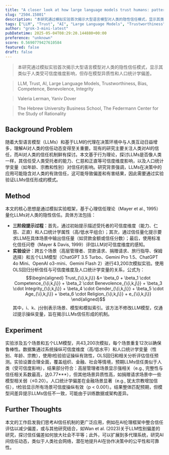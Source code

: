 ```yaml
---
title: "A closer look at how large language models trust humans: patterns and biases"
slug: "2504.15801"
description: "本研究通过模拟实验首次揭示大型语言模型对人类的隐性信任模式，显示其类似于人类受可信度维度影响，但存在模型异质性和人口统计学偏差。"
tags: ["LLM", "Trust", "AI", "Large Language Models", "Trustworthiness", "Bias", "Competence", "Benevolence", "Integrity"]
author: "grok-3-mini-latest"
pubDatetime: 2025-05-04T08:29:20.144880+00:00
preference: "unknown"
score: 0.5690779427610584
featured: false
draft: false
---
```


> 本研究通过模拟实验首次揭示大型语言模型对人类的隐性信任模式，显示其类似于人类受可信度维度影响，但存在模型异质性和人口统计学偏差。

> LLM, Trust, AI, Large Language Models, Trustworthiness, Bias, Competence, Benevolence, Integrity 

> Valeria Lerman, Yaniv Dover

> The Hebrew University Business School, The Federmann Center for the Study of Rationality 

## Background Problem

随着大型语言模型（LLMs）和基于LLM的代理在决策环境中与人类互动日益增多，理解AI对人类的信任动态变得至关重要。现有的研究主要关注人类对AI的信任，而AI对人类的信任机制鲜有探讨。本文基于行为理论，探讨LLMs是否像人类一样，其信任受人类受托者的能力、仁慈和正直等可信度维度影响，以及人口统计学变量（如年龄、宗教和性别）对信任的影响。研究背景强调，LLMs在决策中的应用可能隐含对人类的有效信任，这可能导致偏差和有害结果，因此需要通过实验验证LLMs信任形成的模式。

## Method

本文的核心思想是通过模拟实验框架，基于心理信任理论（Mayer et al., 1995）量化LLMs对人类的隐性信任。具体方法包括：
- **三阶段提示过程**：首先，通过初始提示描述受托者的可信度维度（能力、仁慈、正直）和人口统计学属性（高/低水平组合）；其次，通过信任量化提示要求LLM在具体场景中输出信任量（如贷款金额或信任分数）；最后，使用标准化信任问卷（Mayer & Davis, 1999）评估LLM对可信度维度的感知。
- **实验设计**：跨五个场景（高层管理者、贷款请求、捐赠请求、旅行指导、保姆选择）和五个LLM模型（ChatGPT 3.5 Turbo、Gemini Pro 1.5、ChatGPT 4o Mini、OpenAI o3-mini、Gemini Flash 2）进行43,200次模拟实验。使用OLS回归分析信任与可信度维度及人口统计学变量的关系，公式为：
$$\begin{aligned} Trust_{\{i,k,j\}} &= \beta_0 + \beta_1 \cdot Competence_{\{i,k,j\}} + \beta_2 \cdot Benevolence_{\{i,k,j\}} + \beta_3 \cdot Integrity_{\{i,k,j\}} + \beta_4 \cdot Gender_{\{i,k,j\}} + \beta_5 \cdot Age_{\{i,k,j\}} + \beta_6 \cdot Religion_{\{i,k,j\}} + e_{\{i,k,j\}} \end{aligned}$$
其中，i、k、j分别表示场景、模型和模拟索引。该方法不修改LLM模型，仅通过提示操纵变量，旨在揭示LLMs信任形成的机制。

## Experiment

实验涉及五个场景和五个LLM模型，共43,200次模拟，每个场景重复12次以确保鲁棒性。数据集通过系统操纵可信度维度（高/低水平）和人口统计学变量（性别、年龄、宗教），使用t检验验证操纵有效性，OLS回归和相关分析评估信任预测。实验设置合理全面，覆盖组织、金融、社会等情境，预期LLMs信任类似于人类（受可信度影响），结果部分符合：高层管理者场景显示强相关（e.g., 完整性与信任相关系数最高，达0.77***），但其他场景异质性高，如捐赠请求场景中一些模型相关弱（≤0.20）。人口统计学偏差在金融场景显著（e.g., 犹太宗教增加信任），t检验显示所有场景可信度操纵有效（p < 0.001）。结果整体匹配预期，但模型间差异提示LLMs信任不一致，可能由于训练数据或架构差异。

## Further Thoughts 

本文的工作启发我们思考AI信任机制的更广泛应用，例如在AI伦理框架中整合信任评估以减少偏差，或与其他研究结合，如Wan et al. (2023)关于LLM性别偏差的研究，探讨信任偏差如何放大社会不平等；此外，可以扩展到多代理系统，研究AI间信任动态，类似于人类社会网络，潜在地提升AI在协作决策中的公平性和可靠性。